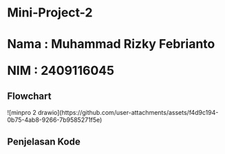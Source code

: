 <h1> Mini-Project-2 <h1>
<p>Nama : Muhammad Rizky Febrianto</p>
<p>NIM : 2409116045</p>

<h2>Flowchart</h2>
![minpro 2 drawio](https://github.com/user-attachments/assets/f4d9c194-0b75-4ab8-9266-7b9585271f5e)

<h2>Penjelasan Kode</h2>

